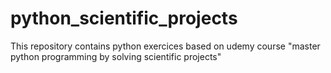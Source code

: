 # python_scientific_projects
This repository contains python exercices based on udemy course "master python programming by solving scientific projects" 
